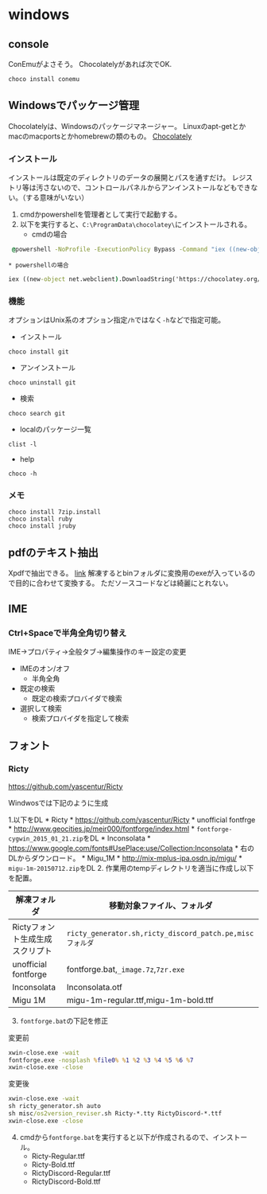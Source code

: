 # windows

## console
ConEmuがよさそう。
Chocolatelyがあれば次でOK.
```
choco install conemu
```

## Windowsでパッケージ管理
Chocolatelyは、Windowsのパッケージマネージャー。
Linuxのapt-getとかmacのmacportsとかhomebrewの類のもの。
[Chocolately](https://chocolatey.org/)

### インストール
インストールは既定のディレクトリのデータの展開とパスを通すだけ。
レジストリ等は汚さないので、コントロールパネルからアンインストールなどもできない。（する意味がいない）

1. cmdかpowershellを管理者として実行で起動する。
2. 以下を実行すると、`C:\ProgramData\chocolatey\`にインストールされる。
    * cmdの場合
```bat
 @powershell -NoProfile -ExecutionPolicy Bypass -Command "iex ((new-object net.webclient).DownloadString('https://chocolatey.org/install.ps1'))" && SET PATH=%PATH%;%ALLUSERSPROFILE%\chocolatey\bin
```
    * powershellの場合
```bat
iex ((new-object net.webclient).DownloadString('https://chocolatey.org/install.ps1'))
```

### 機能
オプションはUnix系のオプション指定`/h`ではなく`-h`などで指定可能。
* インストール
```
choco install git
```
* アンインストール
```
choco uninstall git
```
* 検索
```
choco search git
```
* localのパッケージ一覧
```
clist -l
```
* help
```
choco -h
```

### メモ
```
choco install 7zip.install 
choco install ruby
choco install jruby
```


## pdfのテキスト抽出
Xpdfで抽出できる。
[link](http://www.foolaBs.com/xpdf/download.html "link")
解凍するとbinフォルダに変換用のexeが入っているので目的に合わせて変換する。 
ただソースコードなどは綺麗にとれない。

## IME

### Ctrl+Spaceで半角全角切り替え
IME->プロパティ->全般タブ->編集操作のキー設定の変更
* IMEのオン/オフ
    * 半角全角
* 既定の検索
    * 既定の検索プロバイダで検索
* 選択して検索
    * 検索プロバイダを指定して検索

## フォント

### Ricty
https://github.com/yascentur/Ricty

Windwosでは下記のように生成

1.以下をDL
    * Ricty
        * https://github.com/yascentur/Ricty
    * unofficial fontfrge
        * http://www.geocities.jp/meir000/fontforge/index.html
        * `fontforge-cygwin_2015_01_21.zip`をDL
    * Inconsolata
        * https://www.google.com/fonts#UsePlace:use/Collection:Inconsolata
        * 右のDLからダウンロード。
    * Migu_1M
        * http://mix-mplus-ipa.osdn.jp/migu/
        * `migu-1m-20150712.zip`をDL
2. 作業用のtempディレクトリを適当に作成し以下を配置。

| 解凍フォルダ                    | 移動対象ファイル、フォルダ                               |
|---------------------------------|--------------------------------------------------------  |
| Rictyフォント生成生成スクリプト | `ricty_generator.sh,ricty_discord_patch.pe,miscフォルダ` |
| unofficial fontforge            | fontforge.bat,`_image.7z`,`7zr.exe`                      |
| Inconsolata                     | Inconsolata.otf                                          |
| Migu 1M                         | migu-1m-regular.ttf,migu-1m-bold.ttf                     |

3. `fontforge.bat`の下記を修正

変更前
```bat
xwin-close.exe -wait
fontforge.exe -nosplash %file0% %1 %2 %3 %4 %5 %6 %7
xwin-close.exe -close
```
変更後
```bat
xwin-close.exe -wait
sh ricty_generator.sh auto
sh misc/os2version_reviser.sh Ricty-*.tty RictyDiscord-*.ttf
xwin-close.exe -close
```

4. cmdから`fontforge.bat`を実行すると以下が作成されるので、インストール。
    * Ricty-Regular.ttf
    * Ricty-Bold.ttf
    * RictyDiscord-Regular.ttf
    * RictyDiscord-Bold.ttf
